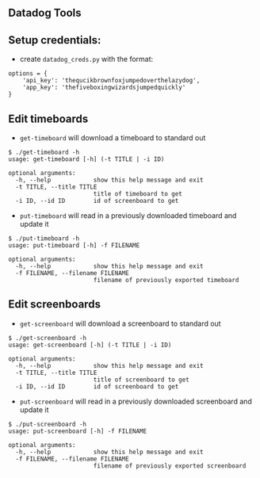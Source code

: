 Datadog Tools
-------------

## Setup credentials:

* create `datadog_creds.py` with the format:

```
options = {
    'api_key': 'thequcikbrownfoxjumpedoverthelazydog',
    'app_key': 'thefiveboxingwizardsjumpedquickly'
}
```

## Edit timeboards

* `get-timeboard` will download a timeboard to standard out

```
$ ./get-timeboard -h
usage: get-timeboard [-h] (-t TITLE | -i ID)

optional arguments:
  -h, --help            show this help message and exit
  -t TITLE, --title TITLE
                        title of timeboard to get
  -i ID, --id ID        id of screenboard to get
```

* `put-timeboard` will read in a previously downloaded timeboard and update it

```
$ ./put-timeboard -h
usage: put-timeboard [-h] -f FILENAME

optional arguments:
  -h, --help            show this help message and exit
  -f FILENAME, --filename FILENAME
                        filename of previously exported timeboard
```

## Edit screenboards

* `get-screenboard` will download a screenboard to standard out

```
$ ./get-screenboard -h
usage: get-screenboard [-h] (-t TITLE | -i ID)

optional arguments:
  -h, --help            show this help message and exit
  -t TITLE, --title TITLE
                        title of screenboard to get
  -i ID, --id ID        id of screenboard to get
```

* `put-screenboard` will read in a previously downloaded screenboard and update it

```
$ ./put-screenboard -h
usage: put-screenboard [-h] -f FILENAME

optional arguments:
  -h, --help            show this help message and exit
  -f FILENAME, --filename FILENAME
                        filename of previously exported screenboard
```
